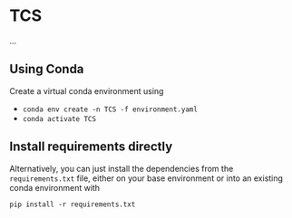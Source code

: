 # TCS
...

## Using Conda

Create a virtual conda environment using 

- `conda env create -n TCS -f environment.yaml`
- `conda activate TCS`


## Install requirements directly

Alternatively, you can just install the dependencies from the `requirements.txt` file, either on your base environment or into an existing conda environment with

`pip install -r requirements.txt`